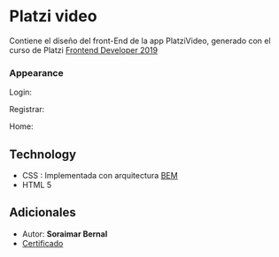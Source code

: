 # Platzi video

Contiene el diseño del front-End de la app PlatziVideo, generado con el curso de Platzi [Frontend Developer 2019](https://platzi.com/clases/frontend-developer-2019/)

### Appearance
Login:

Registrar:

Home:


## Technology
* CSS : Implementada con arquitectura [BEM](https://9elements.com/bem-cheat-sheet/) 
* HTML 5

## Adicionales

- Autor: **Soraimar Bernal**
- [Certificado](https://platzi.com/p/soraimar/curso/1640-frontend-developer-2019/diploma/detalle/)

